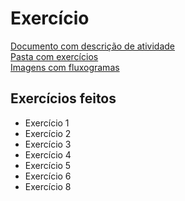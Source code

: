 # Exercício
[Documento com descrição de atividade](tarefa2-estrutura-repeticao.docx)  
[Pasta com exercícios](exercicios)  
[Imagens com fluxogramas](imagens)  

## Exercícios feitos
* Exercício 1
* Exercício 2
* Exercício 3
* Exercício 4
* Exercício 5
* Exercício 6
* Exercício 8